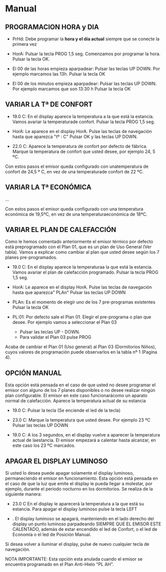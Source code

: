 # Manual

## PROGRAMACION HORA y DIA

- PrHd:
Debe programar la **hora y el día actual** siempre que se conecte la primera vez

- HorA:
Pulsar la tecla PROG 1,5 seg. Comenzamos por programar la hora. Pulsar la tecla OK.

- El 00 de las horas empieza aparpadear:
Pulsar las teclas UP DOWN. Por ejemplo marcamos las 13h. Pulsar la tecla OK

- El 00 de los minutos empieza aparpadear:
Pulsar las teclas UP DOWN. Por ejemplo marcamos que son 13:30 h
Pulsar la tecla OK

## VARIAR LA Tª DE CONFORT

- 19.0 C: 
En el display aparece la temperatura a la que está la estancia. Vamos avariar la temperaturade confort.
Pulsar la tecla PROG 1,5 seg.

- HorA:
Le aparece en el display HorA. Pulse las teclas de navegación hasta que aparezca "tº : C" Pulsar OK y las teclas UP DOWN.

- 22.0 C:
Aparece la temperatura de confort por defecto de fábrica. Marque la temperatura de confort que usted desee, por ejemplo 24, 5 ºC.

Con estos pasos el emisor queda configurado con unatemperatura de confort de 24,5 º C, en vez de una temperaturade confort de 22 ºC.

## VARIAR LA Tª ECONÓMICA

...

Con estos pasos el emisor queda configurado con una temperatura económica de 19,5ºC, en vez de una temperaturaeconómica de 18ºC.

## VARIAR EL PLAN DE CALEFACCIÓN

Como le hemos comentado anteriormente el emisor térmico por defecto está preprogramado con el Plan 01, que es un plan de Uso General (Ver tabla). Vamos a explicar como cambiar
al plan que usted desee según los 7 planes pre-programados.

- 19.0 C: 
En el display aparece la temperaturaa la que está la estancia. Vamos avariar el plan de calefacción programado. Pulsar la tecla PROG 1,5 seg.

- HorA:
Le aparece en el display HorA. Pulse las teclas de navegación hasta que aparezca" PLAn" Pulsar las teclas UP DOWN

- PLAn:
Es el momento de elegir uno de los 7 pre-programas existentes Pulsar la tecla OK

- PL:01: Por defecto sale el Plan 01. Elegir el pre-programa o plan que desee. Por ejemplo vamos a seleccionar el Plan 03
    - Pulsar las teclas UP - DOWN.
    - Para validar el Plan 03 pulse PROG

Acaba de cambiar el Plan 01 (Uso general) al Plan 03 (Dormitorios Niños), cuyos valores de programación puede observarlos en la tabla nº 1 (Pagina 4).

## OPCIÓN MANUAL

Esta opción está pensada en el caso de que usted no desee programar el emisor con alguno de los 7 planes disponibles o no desee realizar ningún plan configurable. El emisor en este caso funcionarácomo un aparato normal de calefacción.
Aparece la temperatura actual de su estancia

- 19.0 C:
Pulsar la tecla
(Se enciende el led de la tecla)

- 23.0 C:
Marque la temperatura que usted desee. Por ejemplo 23 ºC Pulsar las teclas UP DOWN

- 19.0 C:
A los 3 segundos, en el display vuelve a aparecer la temperatura actual de laestancia. El emisor empezará a calentar hasta alcanzar, en este caso los 23 ºC marcados.

## APAGAR EL DISPLAY LUMINOSO

Si usted lo desea puede apagar solamente el display luminoso, permaneciendo el emisor en funcionamiento. Esta opción está pensada en el caso de que la luz que emite el display le pueda llegar a molestar, por ejemplo, durante el periodo nocturno en los dormitorios. Se realiza de la siguiente manera:

- 23.0 C
En el display le aparecerá la temperatura a la que está su estancia. Para apagar el display luminoso pulse la tecla LEFT

- .
El display luminoso se apagará, manteniendo en el lado derecho del display un punto luminoso parpadeando SIEMPRE QUE EL EMISOR ESTE CALENTADO, además de estar encendido el led de Confort, o el led de Economía o el led de Posición Manual.

Si desea volver a iluminar el display, pulse de nuevo cualquier tecla de navegación.

NOTA IMPORTANTE: Esta opción esta anulada cuando el emisor se encuentra programado en el Plan Anti-Hielo "PL AH".